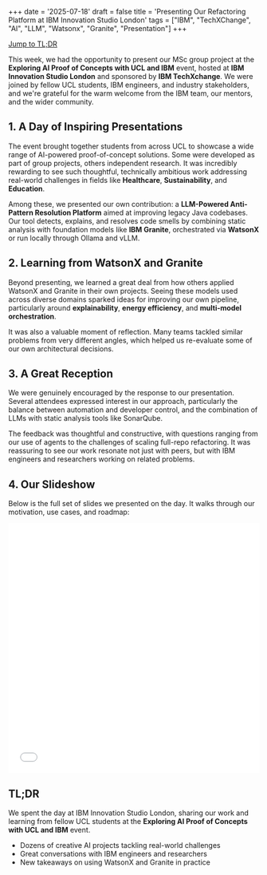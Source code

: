 +++
date = '2025-07-18'
draft = false
title = 'Presenting Our Refactoring Platform at IBM Innovation Studio London'
tags = ["IBM", "TechXChange", "AI", "LLM", "Watsonx", "Granite", "Presentation"]
+++

<a href="#tldr" class="btn">Jump to TL;DR</a>

This week, we had the opportunity to present our MSc group project at the **Exploring AI Proof of Concepts with UCL and IBM** event, hosted at **IBM Innovation Studio London** and sponsored by **IBM TechXchange**. We were joined by fellow UCL students, IBM engineers, and industry stakeholders, and we're grateful for the warm welcome from the IBM team, our mentors, and the wider community.


## 1. A Day of Inspiring Presentations

The event brought together students from across UCL to showcase a wide range of AI-powered proof-of-concept solutions. Some were developed as part of group projects, others independent research. It was incredibly rewarding to see such thoughtful, technically ambitious work addressing real-world challenges in fields like **Healthcare**, **Sustainability**, and **Education**.

Among these, we presented our own contribution: a **LLM-Powered Anti-Pattern Resolution Platform** aimed at improving legacy Java codebases. Our tool detects, explains, and resolves code smells by combining static analysis with foundation models like **IBM Granite**, orchestrated via **WatsonX** or run locally through Ollama and vLLM.

## 2. Learning from WatsonX and Granite

Beyond presenting, we learned a great deal from how others applied WatsonX and Granite in their own projects. Seeing these models used across diverse domains sparked ideas for improving our own pipeline, particularly around **explainability**, **energy efficiency**, and **multi-model orchestration**.

It was also a valuable moment of reflection. Many teams tackled similar problems from very different angles, which helped us re-evaluate some of our own architectural decisions.

## 3. A Great Reception

We were genuinely encouraged by the response to our presentation. Several attendees expressed interest in our approach, particularly the balance between automation and developer control, and the combination of LLMs with static analysis tools like SonarQube.

The feedback was thoughtful and constructive, with questions ranging from our use of agents to the challenges of scaling full-repo refactoring. It was reassuring to see our work resonate not just with peers, but with IBM engineers and researchers working on related problems.

## 4. Our Slideshow

Below is the full set of slides we presented on the day. It walks through our motivation, use cases, and roadmap:

<iframe src="ibm-presentation-16-july.pdf" width="100%" height="500px" style="border: none;"></iframe>

## TL;DR

We spent the day at IBM Innovation Studio London, sharing our work and learning from fellow UCL students at the **Exploring AI Proof of Concepts with UCL and IBM** event.

- Dozens of creative AI projects tackling real-world challenges  
- Great conversations with IBM engineers and researchers  
- New takeaways on using WatsonX and Granite in practice